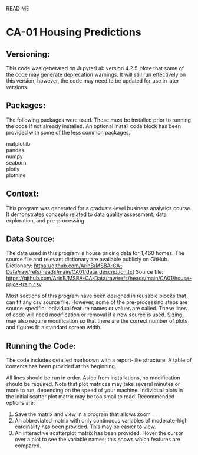 READ ME

# CA-01 Housing Predictions

## Versioning:

This code was generated on JupyterLab version 4.2.5. Note that some of the code may generate deprecation warnings. It will still run effectively on this version, however, the code may need to be updated for use in later versions.

## Packages:

The following packages were used. These must be installed prior to running the code if not already installed. An optional install code block has been provided with some of the less common packages.

matplotlib <br>
pandas <br>
numpy <br>
seaborn <br>
plotly <br>
plotnine <br>

## Context:

This program was generated for a graduate-level business analytics course. It demonstrates concepts related to data quality assessment, data exploration, and pre-processing.

## Data Source:

The data used in this program is house pricing data for 1,460 homes. The source file and relevant dictionary are available publicly on GitHub.
	Dictionary: https://github.com/ArinB/MSBA-CA-Data/raw/refs/heads/main/CA01/data_description.txt
	Source file: https://github.com/ArinB/MSBA-CA-Data/raw/refs/heads/main/CA01/house-price-train.csv

Most sections of this program have been designed in reusable blocks that can fit any csv source file. However, some of the pre-processing steps are source-specific; individual feature names or values are called. These lines of code will need modification or removal if a new source is used. Sizing may also require modification so that there are the correct number of plots and figures fit a standard screen width.  

## Running the Code:

The code includes detailed markdown with a report-like structure. A table of contents has been provided at the beginning.

All lines should be run in order. Aside from installations, no modification should be required. Note that plot matrices may take several minutes or more to run, depending on the speed of your machine. Individual plots in the initial scatter plot matrix may be too small to read. Recommended options are:

1) Save the matrix and view in a program that allows zoom
2) An abbreviated matrix with only continuous variables of moderate-high cardinality has been provided. This may be easier to view.
3) An interactive scatterplot matrix has been provided. Hover the cursor over a plot to see the variable names; this shows which features are compared.


